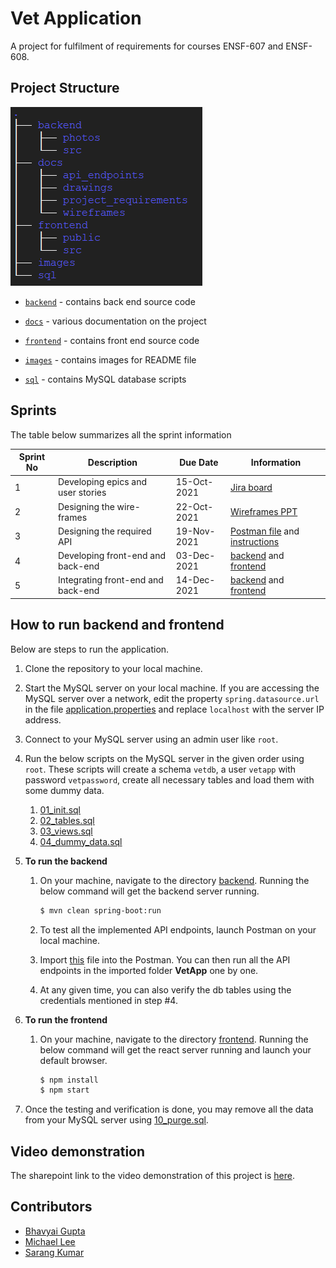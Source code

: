 # Vet Application

A project for fulfilment of requirements for courses ENSF-607 and ENSF-608.



## Project Structure

![dir tree](images/structure.png)

+ [`backend`](backend) - contains back end source code

+ [`docs`](docs) - various documentation on the project

+ [`frontend`](frontend) - contains front end source code

+ [`images`](images) - contains images for README file

+ [`sql`](sql) - contains MySQL database scripts



## Sprints

The table below summarizes all the sprint information

Sprint No  | Description                          | Due Date     | Information
-----          | -----                                | -----        | -----
1              | Developing epics and user stories    | 15-Oct-2021  | [Jira board](https://uofeng607-888.atlassian.net/jira/software/projects/U888/boards/1/roadmap)
2              | Designing the wire-frames            | 22-Oct-2021  | [Wireframes PPT](docs/wireframes/Wireframes_Consolidated.pptx)
3              | Designing the required API           | 19-Nov-2021  | [Postman file](docs/api_endpoints/VetApp.postman_collection.json) and [instructions](#how-to-run-backend)
4              | Developing front-end and back-end    | 03-Dec-2021  | [backend](backend) and [frontend](frontend)
5              | Integrating front-end and back-end   | 14-Dec-2021  | [backend](backend) and [frontend](frontend)



## How to run backend and frontend

Below are steps to run the application.

1. Clone the repository to your local machine.

2. Start the MySQL server on your local machine. If you are accessing the MySQL server over a network, edit the property `spring.datasource.url` in the file [application.properties](backend/src/main/resources/application.properties) and replace `localhost` with the server IP address.

3. Connect to your MySQL server using an admin user like `root`.

4. Run the below scripts on the MySQL server in the given order using `root`. These scripts will create a schema `vetdb`, a user `vetapp` with password `vetpassword`, create all necessary tables and load them with some dummy data.
   1. [01_init.sql](sql/01_init.sql)
   2. [02_tables.sql](sql/02_tables.sql)
   3. [03_views.sql](sql/03_views.sql)
   4. [04_dummy_data.sql](sql/04_dummy_data.sql)

5. **To run the backend**

   1. On your machine, navigate to the directory [backend](backend). Running the below command will get the backend server running.
      ```bash
      $ mvn clean spring-boot:run
      ```

   2. To test all the implemented API endpoints, launch Postman on your local machine.

   3. Import [this](docs/api_endpoints/VetApp.postman_collection.json) file into the Postman. You can then run all the API endpoints in the imported folder **VetApp** one by one.

   4. At any given time, you can also verify the db tables using the credentials mentioned in step #4.

6. **To run the frontend**

   1. On your machine, navigate to the directory [frontend](frontend). Running the below command will get the react server running and launch your default browser.
      ```bash
      $ npm install
      $ npm start
      ```

7. Once the testing and verification is done, you may remove all the data from your MySQL server using [10_purge.sql](sql/10_purge.sql).



## Video demonstration

The sharepoint link to the video demonstration of this project is [here](https://uofc-my.sharepoint.com/:v:/g/personal/bhavyai_gupta_ucalgary_ca/EeJQu2IgUZNJvgrtBbjqCh0BwqAvQU3vdrGexBDjRfy_aA?e=bHb7rK).


## Contributors

+ [Bhavyai Gupta](https://github.com/zbhavyai)
+ [Michael Lee](https://github.com/mlee2021)
+ [Sarang Kumar](https://github.com/sarangk3)
